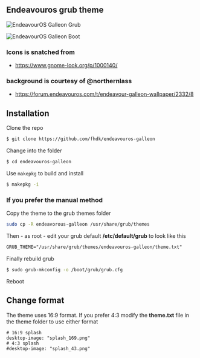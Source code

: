 ## Endeavouros grub theme

![][1]

![][2]

### Icons is snatched from

* https://www.gnome-look.org/p/1000140/

### background is courtesy of @northernlass

* https://forum.endeavouros.com/t/endeavour-galleon-wallpaper/2332/8

## Installation

Clone the repo

```bash
$ git clone https://github.com/fhdk/endeavouros-galleon
```

Change into the folder

```bash
$ cd endeavouros-galleon
```

Use `makepkg` to build and install

```bash
$ makepkg -i
```

### If you prefer the manual method

Copy the theme to the grub themes folder

```bash
sudo cp -R endeavorous-galleon /usr/share/grub/themes
```

Then - as root - edit your grub default **/etc/default/grub** to look like this

```txt
GRUB_THEME="/usr/share/grub/themes/endeavouros-galleon/theme.txt"
```

Finally rebuild grub

```bash
$ sudo grub-mkconfig -o /boot/grub/grub.cfg
```

Reboot

## Change format

The theme uses 16:9 format. If you prefer 4:3 modify the **theme.txt** file in the theme folder to use either format

```
# 16:9 splash
desktop-image: "splash_169.png"
# 4:3 splash
#desktop-image: "splash_43.png"
```

[1]: endeavouros-galleon-grub.png	"EndeavourOS Galleon Grub"
[2]: endeavouros-galleon-boot.png	"EndeavourOS Galleon Boot"
